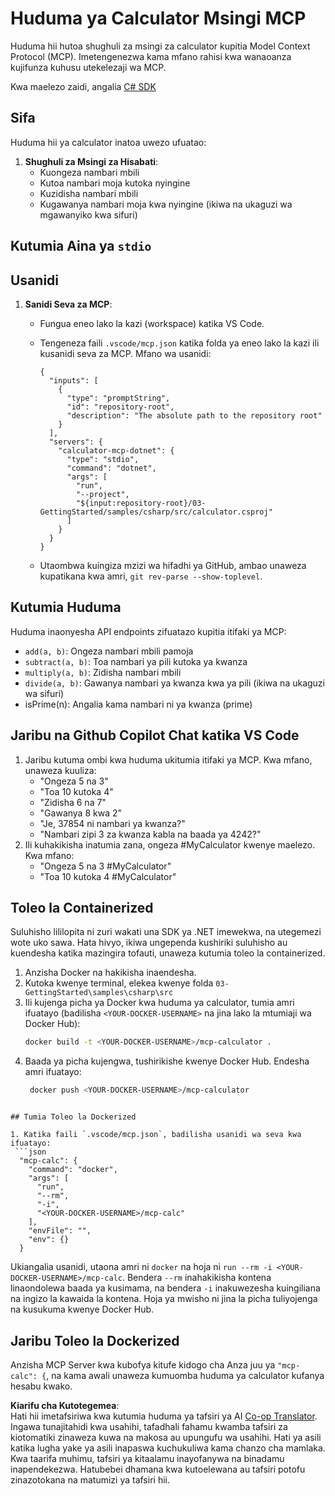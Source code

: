 <!--
CO_OP_TRANSLATOR_METADATA:
{
  "original_hash": "882aae00f1d3f007e20d03b883f44afa",
  "translation_date": "2025-07-13T22:18:15+00:00",
  "source_file": "03-GettingStarted/samples/csharp/README.md",
  "language_code": "sw"
}
-->
# Huduma ya Calculator Msingi MCP

Huduma hii hutoa shughuli za msingi za calculator kupitia Model Context Protocol (MCP). Imetengenezwa kama mfano rahisi kwa wanaoanza kujifunza kuhusu utekelezaji wa MCP.

Kwa maelezo zaidi, angalia [C# SDK](https://github.com/modelcontextprotocol/csharp-sdk)

## Sifa

Huduma hii ya calculator inatoa uwezo ufuatao:

1. **Shughuli za Msingi za Hisabati**:
   - Kuongeza nambari mbili
   - Kutoa nambari moja kutoka nyingine
   - Kuzidisha nambari mbili
   - Kugawanya nambari moja kwa nyingine (ikiwa na ukaguzi wa mgawanyiko kwa sifuri)

## Kutumia Aina ya `stdio`
  
## Usanidi

1. **Sanidi Seva za MCP**:
   - Fungua eneo lako la kazi (workspace) katika VS Code.
   - Tengeneza faili `.vscode/mcp.json` katika folda ya eneo lako la kazi ili kusanidi seva za MCP. Mfano wa usanidi:

     ```jsonc
     {
       "inputs": [
         {
           "type": "promptString",
           "id": "repository-root",
           "description": "The absolute path to the repository root"
         }
       ],
       "servers": {
         "calculator-mcp-dotnet": {
           "type": "stdio",
           "command": "dotnet",
           "args": [
             "run",
             "--project",
             "${input:repository-root}/03-GettingStarted/samples/csharp/src/calculator.csproj"
           ]
         }
       }
     }
     ```

   - Utaombwa kuingiza mzizi wa hifadhi ya GitHub, ambao unaweza kupatikana kwa amri, `git rev-parse --show-toplevel`.

## Kutumia Huduma

Huduma inaonyesha API endpoints zifuatazo kupitia itifaki ya MCP:

- `add(a, b)`: Ongeza nambari mbili pamoja
- `subtract(a, b)`: Toa nambari ya pili kutoka ya kwanza
- `multiply(a, b)`: Zidisha nambari mbili
- `divide(a, b)`: Gawanya nambari ya kwanza kwa ya pili (ikiwa na ukaguzi wa sifuri)
- isPrime(n): Angalia kama nambari ni ya kwanza (prime)

## Jaribu na Github Copilot Chat katika VS Code

1. Jaribu kutuma ombi kwa huduma ukitumia itifaki ya MCP. Kwa mfano, unaweza kuuliza:
   - "Ongeza 5 na 3"
   - "Toa 10 kutoka 4"
   - "Zidisha 6 na 7"
   - "Gawanya 8 kwa 2"
   - "Je, 37854 ni nambari ya kwanza?"
   - "Nambari zipi 3 za kwanza kabla na baada ya 4242?"
2. Ili kuhakikisha inatumia zana, ongeza #MyCalculator kwenye maelezo. Kwa mfano:
   - "Ongeza 5 na 3 #MyCalculator"
   - "Toa 10 kutoka 4 #MyCalculator"

## Toleo la Containerized

Suluhisho lililopita ni zuri wakati una SDK ya .NET imewekwa, na utegemezi wote uko sawa. Hata hivyo, ikiwa ungependa kushiriki suluhisho au kuendesha katika mazingira tofauti, unaweza kutumia toleo la containerized.

1. Anzisha Docker na hakikisha inaendesha.
1. Kutoka kwenye terminal, elekea kwenye folda `03-GettingStarted\samples\csharp\src`
1. Ili kujenga picha ya Docker kwa huduma ya calculator, tumia amri ifuatayo (badilisha `<YOUR-DOCKER-USERNAME>` na jina lako la mtumiaji wa Docker Hub):
   ```bash
   docker build -t <YOUR-DOCKER-USERNAME>/mcp-calculator .
   ```
1. Baada ya picha kujengwa, tushirikishe kwenye Docker Hub. Endesha amri ifuatayo:
   ```bash
    docker push <YOUR-DOCKER-USERNAME>/mcp-calculator
  ```

## Tumia Toleo la Dockerized

1. Katika faili `.vscode/mcp.json`, badilisha usanidi wa seva kwa ifuatayo:
   ```json
    "mcp-calc": {
      "command": "docker",
      "args": [
        "run",
        "--rm",
        "-i",
        "<YOUR-DOCKER-USERNAME>/mcp-calc"
      ],
      "envFile": "",
      "env": {}
    }
   ```
   Ukiangalia usanidi, utaona amri ni `docker` na hoja ni `run --rm -i <YOUR-DOCKER-USERNAME>/mcp-calc`. Bendera `--rm` inahakikisha kontena linaondolewa baada ya kusimama, na bendera `-i` inakuwezesha kuingiliana na ingizo la kawaida la kontena. Hoja ya mwisho ni jina la picha tuliyojenga na kusukuma kwenye Docker Hub.

## Jaribu Toleo la Dockerized

Anzisha MCP Server kwa kubofya kitufe kidogo cha Anza juu ya `"mcp-calc": {`, na kama awali unaweza kumuomba huduma ya calculator kufanya hesabu kwako.

**Kiarifu cha Kutotegemea**:  
Hati hii imetafsiriwa kwa kutumia huduma ya tafsiri ya AI [Co-op Translator](https://github.com/Azure/co-op-translator). Ingawa tunajitahidi kwa usahihi, tafadhali fahamu kwamba tafsiri za kiotomatiki zinaweza kuwa na makosa au upungufu wa usahihi. Hati ya asili katika lugha yake ya asili inapaswa kuchukuliwa kama chanzo cha mamlaka. Kwa taarifa muhimu, tafsiri ya kitaalamu inayofanywa na binadamu inapendekezwa. Hatubebei dhamana kwa kutoelewana au tafsiri potofu zinazotokana na matumizi ya tafsiri hii.